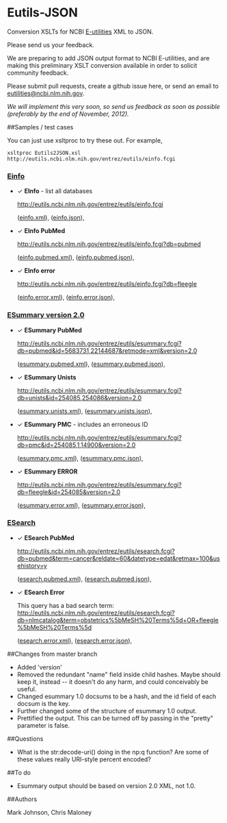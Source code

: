 ﻿Eutils-JSON
===========

Conversion XSLTs for NCBI [E-utilities](http://www.ncbi.nlm.nih.gov/books/NBK25501/) XML to JSON.

Please send us your feedback.

We are preparing to add JSON output format to NCBI E-utilities, and are making
this preliminary XSLT conversion available in order to solicit community feedback.

Please submit pull requests, create a github issue here, or send an email to
[eutilities@ncbi.nlm.nih.gov](mailto:eutilities@ncbi.nlm.nih.gov).

_We will implement this very soon, so send us feedback as soon as possible (preferably
by the end of November, 2012)._


##Samples / test cases

You can just use xsltproc to try these out.  For example,

    xsltproc Eutils2JSON.xsl http://eutils.ncbi.nlm.nih.gov/entrez/eutils/einfo.fcgi

### [Einfo](http://www.ncbi.nlm.nih.gov/books/NBK25499/#chapter4.EInfo)

+ ✓ **EInfo** - list all databases

    http://eutils.ncbi.nlm.nih.gov/entrez/eutils/einfo.fcgi

    ([einfo.xml](klortho/samples/einfo.xml)),
    ([einfo.json](klortho/samples/einfo.json)),

+ ✓ **EInfo PubMed**

    http://eutils.ncbi.nlm.nih.gov/entrez/eutils/einfo.fcgi?db=pubmed

    ([einfo.pubmed.xml](klortho/samples/einfo.pubmed.xml)),
    ([einfo.pubmed.json](klortho/samples/einfo.pubmed.json)),

+ ✓ **EInfo error**

    http://eutils.ncbi.nlm.nih.gov/entrez/eutils/einfo.fcgi?db=fleegle

    ([einfo.error.xml](klortho/samples/einfo.error.xml)),
    ([einfo.error.json](klortho/samples/einfo.error.json)),

### [ESummary version 2.0](http://www.ncbi.nlm.nih.gov/books/NBK25499/#chapter4.ESummary)

+ ✓ **ESummary PubMed**

    http://eutils.ncbi.nlm.nih.gov/entrez/eutils/esummary.fcgi?db=pubmed&id=5683731,22144687&retmode=xml&version=2.0

    ([esummary.pubmed.xml](klortho/samples/esummary.pubmed.xml)),
    ([esummary.pubmed.json](klortho/samples/esummary.pubmed.json)),

+ ✓ **ESummary Unists**

    http://eutils.ncbi.nlm.nih.gov/entrez/eutils/esummary.fcgi?db=unists&id=254085,254086&version=2.0

    ([esummary.unists.xml](klortho/samples/esummary.unists.xml)),
    ([esummary.unists.json](klortho/samples/esummary.unists.json)),

+ ✓ **ESummary PMC** - includes an erroneous ID

    http://eutils.ncbi.nlm.nih.gov/entrez/eutils/esummary.fcgi?db=pmc&id=254085,1,14900&version=2.0

    ([esummary.pmc.xml](klortho/samples/esummary.pmc.xml)),
    ([esummary.pmc.json](klortho/samples/esummary.pmc.json)),

+ ✓ **ESummary ERROR**

    http://eutils.ncbi.nlm.nih.gov/entrez/eutils/esummary.fcgi?db=fleegle&id=254085&version=2.0

    ([esummary.error.xml](klortho/samples/esummary.error.xml)),
    ([esummary.error.json](klortho/samples/esummary.error.json)),

### [ESearch](http://www.ncbi.nlm.nih.gov/books/NBK25499/#chapter4.ESearch)

+ ✓ **ESearch PubMed**

    http://eutils.ncbi.nlm.nih.gov/entrez/eutils/esearch.fcgi?db=pubmed&term=cancer&reldate=60&datetype=edat&retmax=100&usehistory=y

    ([esearch.pubmed.xml](klortho/samples/esearch.pubmed.xml)),
    ([esearch.pubmed.json](klortho/samples/esearch.pubmed.json)),

+ ✓ **ESearch Error**

    This query has a bad search term:
    http://eutils.ncbi.nlm.nih.gov/entrez/eutils/esearch.fcgi?db=nlmcatalog&term=obstetrics%5bMeSH%20Terms%5d+OR+fleegle%5bMeSH%20Terms%5d

    ([esearch.error.xml](klortho/samples/esearch.error.xml)),
    ([esearch.error.json](klortho/samples/esearch.error.json)),


##Changes from master branch

* Added 'version'
* Removed the redundant "name" field inside child hashes.  Maybe should keep it,
instead -- it doesn't do any harm, and could conceivably be useful.
* Changed esummary 1.0 docsums to be a hash, and the id field of each docsum is the key.
* Further changed some of the structure of esummary 1.0 output.
* Prettified the output.  This can be turned off by passing in the "pretty" parameter is
false.

##Questions

* What is the str:decode-uri() doing in the np:q function?  Are some of these values
really URI-style percent encoded?

##To do

* Esummary output should be based on version 2.0 XML, not 1.0.

##Authors

Mark Johnson, Chris Maloney